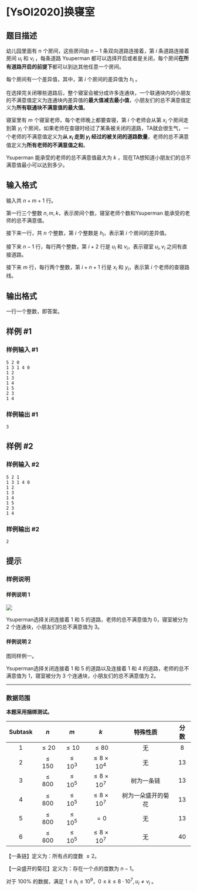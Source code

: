 # [YsOI2020]换寝室

## 题目描述

幼儿园里面有 $n$ 个房间，这些房间由 $n-1$ 条双向道路连接着，第 $i$ 条道路连接着房间 $u_i$ 和 $v_i$ ，每条道路 Ysuperman 都可以选择开启或者是关闭，每个房间**在所有道路开启的前提下**都可以到达其他任意一个房间。

每个房间有一个差异值，其中，第 $i$ 个房间的差异值为 $h_i$ 。

在选择完关闭哪些道路后，整个寝室会被分成许多连通块，一个联通块内的小朋友的不满意值定义为连通块内差异值的**最大值减去最小值**，小朋友们的总不满意值定义为**所有联通块不满意值的最大值**。

寝室里有 $m$ 个寝室老师，每个老师晚上都要查寝，第 $i$ 个老师会从第 $x_i$ 个房间走到第 $y_i$ 个房间，如果老师在查寝时经过了某条被关闭的道路，TA就会很生气，一个老师的不满意值定义为**从 $x_i$ 走到 $y_i$ 经过的被关闭的道路数量**，老师的总不满意值定义为**所有老师的不满意值之和**。

Ysuperman 能承受的老师的总不满意值最大为 $k$ ，现在TA想知道小朋友们的总不满意值最小可以达到多少。

## 输入格式

输入共 $n+m+1$ 行。

第一行三个整数 $n,m,k$，表示房间个数，寝室老师个数和Ysuperman 能承受的老师的总不满意值。

接下来一行，共 $n$ 个整数，第 $i$ 个整数是 $h_i$，表示第 $i$ 个房间的差异值。

接下来 $n-1$ 行，每行两个整数，第 $i+2$ 行是 $u_i$ 和 $v_i$，表示寝室 $u_i,v_i$ 之间有直接道路。

接下来 $m$ 行，每行两个整数，第 $i+n+1$ 行是 $x_i$ 和 $y_i$，表示第 $i$ 个老师的查寝路线。

## 输出格式

一行一个整数，即答案。

## 样例 #1

### 样例输入 #1
```
5 2 0
1 3 1 4 0
1 2
1 3
1 4
1 5
2 3
1 4
```

### 样例输出 #1

```
3
```

## 样例 #2

### 样例输入 #2
```
5 2 1
1 3 1 4 0
1 2
1 3
1 4
1 5
2 3
1 4
```

### 样例输出 #2

```
2
```

## 提示

### 样例说明

#### 样例说明 $1$

![](https://cdn.luogu.com.cn/upload/image_hosting/mf6j6hz3.png)

Ysuperman选择关闭连接着 $1$ 和 $5$ 的道路，老师的总不满意值为 $0$，寝室被分为 $2$ 个连通块，小朋友们的总不满意值为 $3$。

#### 样例说明 $2$

图同样例一。

Ysuperman选择关闭连接着 $1$ 和 $5$ 的道路以及连接着 $1$ 和 $4$ 的道路，老师的总不满意值为 $1$，寝室被分为 $3$ 个连通块，小朋友们的总不满意值为 $2$。

------
### 数据范围

**本题采用捆绑测试。**

| Subtask | $n$ | $m$ | $k$ | 特殊性质 | 分数 |
|:-:|:-:|:-:|:-:|:-:|:-:|
| 1 | $\le 20$ | $\le 10$ | $\le 80$ | 无 | 8 |
| 2 | $\le 150$ | $\le 10^3$ | $\le 8 \times 10^4$ | 无 | 13 |
| 3 | $\le 800$ | $\le 10^5$ | $\le 8 \times 10^7$ | 树为一条链 | 13 |
| 4 | $\le 800$ | $\le 10^5$ | $\le 8 \times 10^7$ | 树为一朵盛开的菊花 | 13 |
| 5 | $\le 800$ | $\le 10^5$ | $= 0$ | 无 | 13 |
| 6 | $\le 800$ | $\le 10^5$ | $\le 8 \times 10^7$ | 无 | 40 |

【一条链】定义为：所有点的度数 $\le2$。

【一朵盛开的菊花】定义为：存在一个点的度数为 $n-1$。

对于 $100\%$ 的数据，满足 $1\le h_i\le 10^9，0\le k \le 8\cdot 10^7,u_i\ne v_i$ 。
